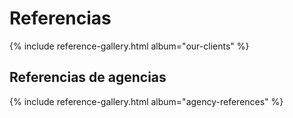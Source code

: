 # Referencias

{% include reference-gallery.html album="our-clients" %}

## Referencias de agencias

{% include reference-gallery.html album="agency-references" %}
